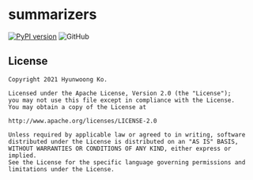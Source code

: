 # summarizers
[![PyPI version](https://badge.fury.io/py/summarizers.svg)](https://badge.fury.io/py/summarizers)
![GitHub](https://img.shields.io/github/license/summarizers/summarizers)

## License

```
Copyright 2021 Hyunwoong Ko.

Licensed under the Apache License, Version 2.0 (the "License");
you may not use this file except in compliance with the License.
You may obtain a copy of the License at

http://www.apache.org/licenses/LICENSE-2.0

Unless required by applicable law or agreed to in writing, software
distributed under the License is distributed on an "AS IS" BASIS,
WITHOUT WARRANTIES OR CONDITIONS OF ANY KIND, either express or implied.
See the License for the specific language governing permissions and
limitations under the License.
```
